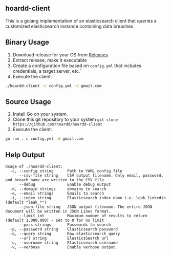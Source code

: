 ## hoardd-client

This is a golang implementation of an elasticsearch client that queries a customized elasticsearch instance containing data breaches. 

## Binary Usage
1. Download release for your OS from [Releases](https://github.com/hoardd/hoardd-client/releases)
1. Extract release, make it executable
1. Create a configuration file based on `config.yml` that includes credentials, a target server, etc.`
1. Execute the client:
```sh
./hoardd-client -c config.yml -d gmail.com
```
## Source Usage
1. Install Go on your system.
1. Clone this git repository to your system `git clone https://github.com/hoardd/hoardd-client`
1. Execute the client:
```sh
go run . c config.yml -d gmail.com
```

## Help Output
```
Usage of ./hoardd-client:
  -c, --config string      Path to YAML config file
      --csv-file string    CSV output filename. Only email, password, and breach_name are written to the CSV file
      --debug              Enable debug output
  -d, --domain strings     domains to search
  -e, --email strings      Emails to search
  -i, --index string       Elasticsearch index name i.e. leak_linkedin (default "leak_*")
      --json-file string   JSON output filename. The entire JSON document will be written in JSON Lines format.
      --limit int          Maximum number of results to return (default 1,000,000) - set to 0 for no limit
      --pass strings       Passwords to search
  -p, --password string    Elasticsearch password
  -q, --query string       Raw elasticsearch query
      --url string         ElasticsSearch url
  -u, --username string    Elasticsearch username
  -v, --verbose            Enable verbose output
```

